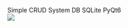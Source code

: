 Simple CRUD System 
DB SQLite
PyQt6
<br>
<img  src="https://github.com/user-attachments/assets/0cac0288-ce02-49f2-9c40-15083eca7f84" />

